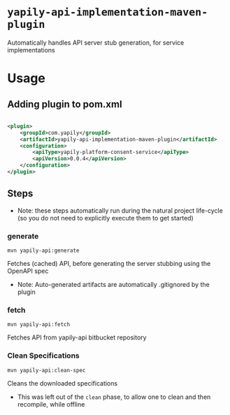# `yapily-api-implementation-maven-plugin`

Automatically handles API server stub generation, for service implementations

# Usage

## Adding plugin to pom.xml

```xml

<plugin>
    <groupId>com.yapily</groupId>
    <artifactId>yapily-api-implementation-maven-plugin</artifactId>
    <configuration>
        <apiType>yapily-platform-consent-service</apiType>
        <apiVersion>0.0.4</apiVersion>
    </configuration>
</plugin>
```

## Steps

* Note: these steps automatically run during the natural project life-cycle (so you do not need to explicitly execute them to get started)

### generate

```shell
mvn yapily-api:generate
```

Fetches (cached) API, before generating the server stubbing using the OpenAPI spec

- Note: Auto-generated artifacts are automatically .gitignored by the plugin

### fetch

```shell
mvn yapily-api:fetch
```

Fetches API from yapily-api bitbucket repository

### Clean Specifications
```shell
mvn yapily-api:clean-spec
```
Cleans the downloaded specifications
- This was left out of the `clean` phase, to allow one to clean and then recompile, while offline

